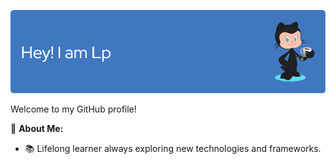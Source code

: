 
![Header](./github-header-image.png)

Welcome to my GitHub profile! 

🚀 **About Me:**
- 📚 Lifelong learner always exploring new technologies and frameworks.
